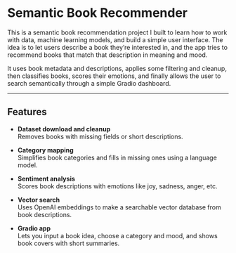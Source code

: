 # Semantic Book Recommender

This is a semantic book recommendation project I built to learn how to work with data, machine learning models, and build a simple user interface. The idea is to let users describe a book they’re interested in, and the app tries to recommend books that match that description in meaning and mood.

It uses book metadata and descriptions, applies some filtering and cleanup, then classifies books, scores their emotions, and finally allows the user to search semantically through a simple Gradio dashboard.

---

## Features

- **Dataset download and cleanup**  
  Removes books with missing fields or short descriptions.

- **Category mapping**  
  Simplifies book categories and fills in missing ones using a language model.

- **Sentiment analysis**  
  Scores book descriptions with emotions like joy, sadness, anger, etc.

- **Vector search**  
  Uses OpenAI embeddings to make a searchable vector database from book descriptions.

- **Gradio app**  
  Lets you input a book idea, choose a category and mood, and shows book covers with short summaries.
